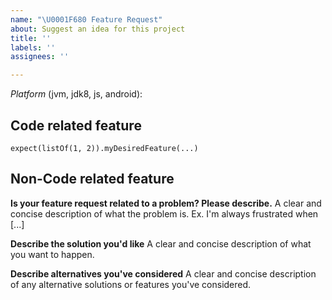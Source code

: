 ```yaml
---
name: "\U0001F680 Feature Request"
about: Suggest an idea for this project
title: ''
labels: ''
assignees: ''

---
```


*Platform* (jvm, jdk8, js, android): 

## Code related feature
```
expect(listOf(1, 2)).myDesiredFeature(...)
```

## Non-Code related feature
**Is your feature request related to a problem? Please describe.**
A clear and concise description of what the problem is. Ex. I'm always frustrated when [...]

**Describe the solution you'd like**
A clear and concise description of what you want to happen.

**Describe alternatives you've considered**
A clear and concise description of any alternative solutions or features you've considered.
